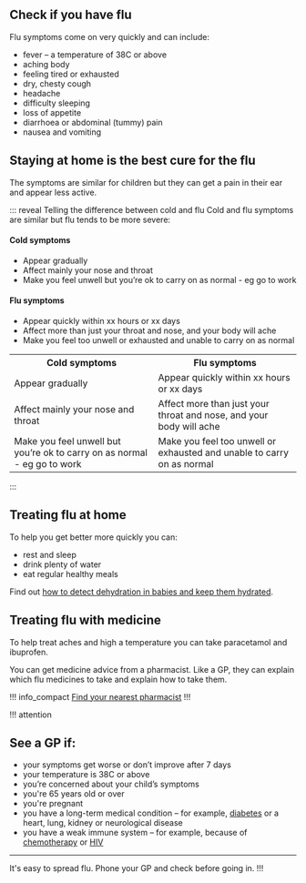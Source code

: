 <article class="panel">
  <div class="panel__content">
    <h2>Check if you have flu</h2>
    <p>Flu symptoms come on very quickly and can include:</p>
    <ul class="list--chevron">
      <li>fever – a temperature of 38C or above</li>
      <li>aching body</li>
      <li>feeling tired or exhausted</li>
      <li>dry, chesty cough</li>
      <li>headache</li>
      <li>difficulty sleeping</li>
      <li>loss of appetite</li>
      <li>diarrhoea or abdominal (tummy) pain</li>
      <li>nausea and vomiting</li>
    </ul>
  </div>
  <div class="panel__footer"><h2 class="bold-medium">Staying at home is the best cure for the flu</h2></div>
</article>
  
The symptoms are similar for children but they can get a pain in their ear and appear less active.

::: reveal Telling the difference between cold and flu
  Cold and flu symptoms are similar but flu tends to be more severe:
  <section class="panel panel--binary">
    <article class="panel__column">
      <div class="panel__header">
        <h4>Cold symptoms</h4>
      </div>
      <div class="panel__content">
        <ul>
          <li>Appear gradually</li>
          <li>Affect mainly your nose and throat</li>
          <li>Make you feel unwell but you’re ok to carry on as normal - eg go to work</li>
        </ul>
      </div>
    </article>
    <article class="panel__column">
      <div class="panel__header">
        <h4>Flu symptoms</h4>
      </div>
      <div class="panel__content">
        <ul>
          <li>Appear quickly within xx hours or xx days</li>
          <li>Affect more than just your throat and nose, and your body will ache</li>
          <li>Make you feel too unwell or exhausted and unable to carry on as normal</li>
        </ul>
      </div>
    </article>
  </section>
  
  <div class="table--horizontal-scroll">
    <table class="panel panel--binary">
      <tr>
        <th>Cold symptoms</th>
        <th>Flu symptoms</th>
      </tr>
      <tr>
        <td>Appear gradually</td>
        <td>Appear quickly within xx hours or xx days</td>
      </tr>
      <tr>
        <td>Affect mainly your nose and throat</td>
        <td>Affect more than just your throat and nose, and your body will ache</td>
      </tr>
      <tr>
        <td>Make you feel unwell but you’re ok to carry on as normal - eg go to work</td>
        <td>Make you feel too unwell or exhausted and unable to carry on as normal</td>
      </tr>
    </table>
  </div>
:::

## Treating flu at home

To help you get better more quickly you can:

- rest and sleep 
- drink plenty of water
- eat regular healthy meals

Find out [how to detect dehydration in babies and keep them hydrated](http://www.nhs.uk/Conditions/Dehydration/Pages/introduction.aspx).

## Treating flu with medicine

To help treat aches and high a temperature you can take paracetamol and ibuprofen.

You can get medicine advice from a pharmacist. Like a GP, they can explain which flu medicines to take and explain how to take them.

!!! info_compact
  [Find your nearest pharmacist](https://beta.nhs.uk/finders/find-help)
!!!

!!! attention
  ## See a GP if: 
  * your symptoms get worse or don’t improve after 7 days
  * your temperature is 38C or above
  * you’re concerned about your child’s symptoms
  * you're 65 years old or over
  * you're pregnant 
  * you have a long-term medical condition – for example, [diabetes](http://www.nhs.uk/Conditions/Diabetes/Pages/Diabetes.aspx) or a heart, lung, kidney or neurological disease
  * you have a weak immune system – for example, because of [chemotherapy](http://www.nhs.uk/conditions/Chemotherapy/Pages/Definition.aspx) or [HIV](http://www.nhs.uk/Conditions/HIV/Pages/Introduction.aspx)
  <hr>
  
  It's easy to spread flu. Phone your GP and check before going in.
!!!